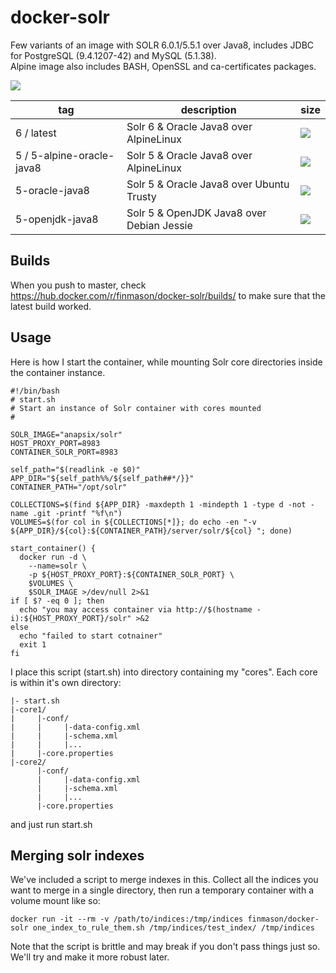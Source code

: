 docker-solr
===================

Few variants of an image with SOLR 6.0.1/5.5.1 over Java8, includes JDBC for PostgreSQL (9.4.1207-42) and MySQL (5.1.38).  
Alpine image also includes BASH, OpenSSL and ca-certificates packages.

[![](https://badge.imagelayers.io/anapsix/solr:latest.svg)](https://imagelayers.io/?images=anapsix/solr:latest)

| tag                          | description                      | size |
| ---------------------------- | -------------------------------- | ---- |
| 6 / latest | Solr 6 & Oracle Java8 over AlpineLinux    | [![](https://badge.imagelayers.io/anapsix/solr:latest.svg)](https://imagelayers.io/?images=anapsix/solr:latest) |
| 5 / 5-alpine-oracle-java8 | Solr 5 & Oracle Java8 over AlpineLinux    | [![](https://badge.imagelayers.io/anapsix/solr:latest.svg)](https://imagelayers.io/?images=anapsix/solr:5) |
| 5-oracle-java8                 | Solr 5 & Oracle Java8 over Ubuntu Trusty  | [![](https://badge.imagelayers.io/anapsix/solr:oracle-java8.svg)](https://imagelayers.io/?images=anapsix/solr:5-oracle-java8) |
| 5-openjdk-java8                | Solr 5 & OpenJDK Java8 over Debian Jessie | [![](https://badge.imagelayers.io/anapsix/solr:openjdk-java8.svg)](https://imagelayers.io/?images=anapsix/solr:5-openjdk-java8) |

## Builds

When you push to master, check https://hub.docker.com/r/finmason/docker-solr/builds/ to make sure that the latest build worked.

## Usage

Here is how I start the container, while mounting Solr core directories inside the container instance.

    #!/bin/bash
    # start.sh
    # Start an instance of Solr container with cores mounted
    #

    SOLR_IMAGE="anapsix/solr"
    HOST_PROXY_PORT=8983
    CONTAINER_SOLR_PORT=8983

    self_path="$(readlink -e $0)"
    APP_DIR="${self_path%%/${self_path##*/}}"
    CONTAINER_PATH="/opt/solr"

    COLLECTIONS=$(find ${APP_DIR} -maxdepth 1 -mindepth 1 -type d -not -name .git -printf "%f\n")
    VOLUMES=$(for col in ${COLLECTIONS[*]}; do echo -en "-v ${APP_DIR}/${col}:${CONTAINER_PATH}/server/solr/${col} "; done)

    start_container() {
      docker run -d \
        --name=solr \
        -p ${HOST_PROXY_PORT}:${CONTAINER_SOLR_PORT} \
        $VOLUMES \
        $SOLR_IMAGE >/dev/null 2>&1
    if [ $? -eq 0 ]; then
      echo "you may access container via http://$(hostname -i):${HOST_PROXY_PORT}/solr" >&2
    else
      echo "failed to start cotnainer"
      exit 1
    fi



I place this script (start.sh) into directory containing my "cores". Each core is within it's own directory:

    |- start.sh
    |-core1/
    |     |-conf/
    |     |     |-data-config.xml
    |     |     |-schema.xml
    |     |     |...
    |     |-core.properties
    |-core2/
          |-conf/
          |     |-data-config.xml
          |     |-schema.xml
          |     |...
          |-core.properties

and just run start.sh

## Merging solr indexes
We've included a script to merge indexes in this. Collect all the indices you want to merge in a single directory, then run a temporary container with a volume mount like so:

```
docker run -it --rm -v /path/to/indices:/tmp/indices finmason/docker-solr one_index_to_rule_them.sh /tmp/indices/test_index/ /tmp/indices
```

Note that the script is brittle and may break if you don't pass things just so. We'll try and make it more robust later.
